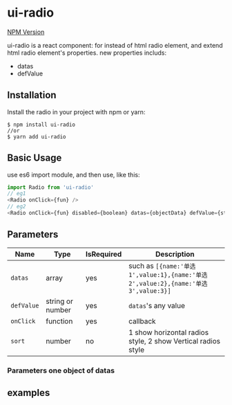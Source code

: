 # ui-radio

[NPM Version](https://www.npmjs.com/package/ui-radio)

ui-radio is a react component: for instead of html radio element, and extend html radio element's properties. new properties includs:
* datas
* defValue

## Installation

Install the radio in your project with npm or yarn:

```shell
$ npm install ui-radio
//or
$ yarn add ui-radio
```

## Basic Usage

use es6 import module, and then use, like this:

```javascript
import Radio from 'ui-radio'
// eg1
<Radio onClick={fun} />
// eg2
<Radio onClick={fun} disabled={boolean} datas={objectData} defValue={stringOrNumber} />
```

## Parameters

| Name      | Type   | IsRequired | Description |
| --------- | ------ | ---------- | ----------- |
| `datas`   | array  | yes        | such as `[{name:'单选1',value:1},{name:'单选2',value:2},{name:'单选3',value:3}]` |
| `defValue`| string or number  | yes  | `datas`'s any value |
| `onClick`| function  | yes  | callback |
| `sort`| number  | no  | 1 show horizontal radios style, 2 show Vertical radios style |

### Parameters one object of datas

## examples
